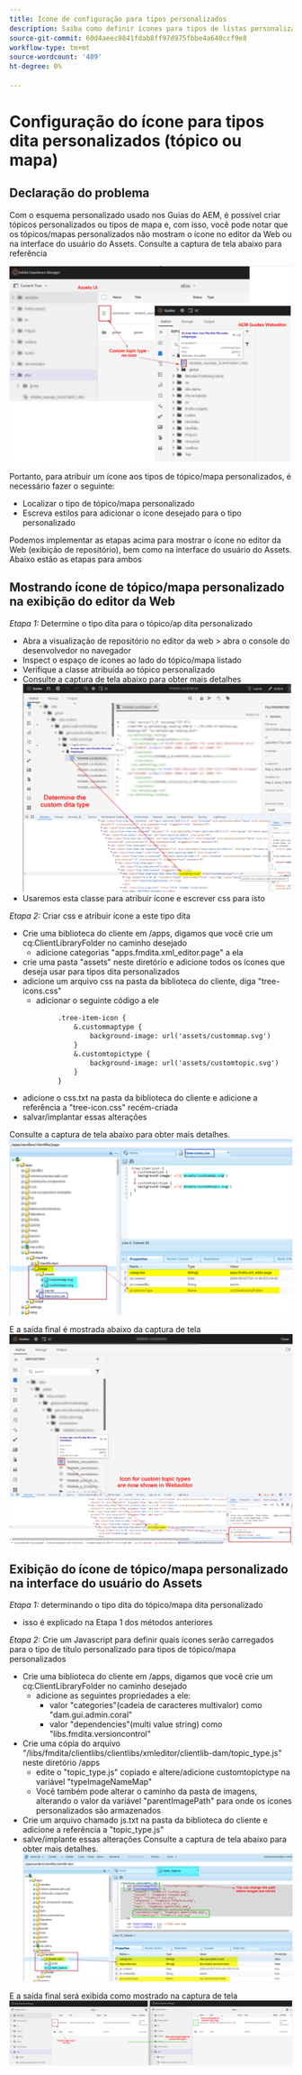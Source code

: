 ```yaml
---
title: Ícone de configuração para tipos personalizados
description: Saiba como definir ícones para tipos de listas personalizadas para mostrar seus ícones em diferentes interfaces do usuário no AEM
source-git-commit: 60d4aeec9841fdab8ff97d975fbbe4a640ccf9e8
workflow-type: tm+mt
source-wordcount: '489'
ht-degree: 0%

---
```


# Configuração do ícone para tipos dita personalizados (tópico ou mapa)


## Declaração do problema

Com o esquema personalizado usado nos Guias do AEM, é possível criar tópicos personalizados ou tipos de mapa e, com isso, você pode notar que os tópicos/mapas personalizados não mostram o ícone no editor da Web ou na interface do usuário do Assets. Consulte a captura de tela abaixo para referência

![captura de tela para referência](../assets/authoring/custom-ditatype-icon-notshown.png)


Portanto, para atribuir um ícone aos tipos de tópico/mapa personalizados, é necessário fazer o seguinte:
- Localizar o tipo de tópico/mapa personalizado
- Escreva estilos para adicionar o ícone desejado para o tipo personalizado


Podemos implementar as etapas acima para mostrar o ícone no editor da Web (exibição de repositório), bem como na interface do usuário do Assets. Abaixo estão as etapas para ambos


## Mostrando ícone de tópico/mapa personalizado na exibição do editor da Web

_Etapa 1:_ Determine o tipo dita para o tópico/ap dita personalizado
- Abra a visualização de repositório no editor da web > abra o console do desenvolvedor no navegador
- Inspect o espaço de ícones ao lado do tópico/mapa listado
- Verifique a classe atribuída ao tópico personalizado
- Consulte a captura de tela abaixo para obter mais detalhes ![Ver a captura de tela](../assets/authoring/custom-ditatype-icon-knowditatype.png)
- Usaremos esta classe para atribuir ícone e escrever css para isto

_Etapa 2:_ Criar css e atribuir ícone a este tipo dita
- Crie uma biblioteca do cliente em /apps, digamos que você crie um cq:ClientLibraryFolder no caminho desejado
   - adicione categorias &quot;apps.fmdita.xml_editor.page&quot; a ela
- crie uma pasta &quot;assets&quot; neste diretório e adicione todos os ícones que deseja usar para tipos dita personalizados
- adicione um arquivo css na pasta da biblioteca do cliente, diga &quot;tree-icons.css&quot;
   - adicionar o seguinte código a ele

```
            .tree-item-icon {
                &.custommaptype {
                    background-image: url('assets/custommap.svg')
                }
                &.customtopictype {
                    background-image: url('assets/customtopic.svg')
                }
            }
```

- adicione o css.txt na pasta da biblioteca do cliente e adicione a referência a &quot;tree-icon.css&quot; recém-criada
- salvar/implantar essas alterações

Consulte a captura de tela abaixo para obter mais detalhes.
![Consultar captura de tela](../assets/authoring/custom-ditatype-icon-define-webeditor-styles.png)

E a saída final é mostrada abaixo da captura de tela
![mostrado na captura de tela](../assets/authoring/custom-ditatype-icon-webeditor-showstyles.png)


## Exibição do ícone de tópico/mapa personalizado na interface do usuário do Assets

_Etapa 1:_ determinando o tipo dita do tópico/mapa dita personalizado
- isso é explicado na Etapa 1 dos métodos anteriores

_Etapa 2:_ Crie um Javascript para definir quais ícones serão carregados para o tipo de título personalizado para tipos de tópico/mapa personalizados
- Crie uma biblioteca do cliente em /apps, digamos que você crie um cq:ClientLibraryFolder no caminho desejado
   - adicione as seguintes propriedades a ele:
      - valor &quot;categories&quot;(cadeia de caracteres multivalor) como &quot;dam.gui.admin.coral&quot;
      - valor &quot;dependencies&quot;(multi value string) como &quot;libs.fmdita.versioncontrol&quot;
- Crie uma cópia do arquivo &quot;/libs/fmdita/clientlibs/clientlibs/xmleditor/clientlib-dam/topic_type.js&quot; neste diretório /apps
   - edite o &quot;topic_type.js&quot; copiado e altere/adicione customtopictype na variável &quot;typeImageNameMap&quot;
   - Você também pode alterar o caminho da pasta de imagens, alterando o valor da variável &quot;parentImagePath&quot; para onde os ícones personalizados são armazenados
- Crie um arquivo chamado js.txt na pasta da biblioteca do cliente e adicione a referência a &quot;topic_type.js&quot;
- salve/implante essas alterações Consulte a captura de tela abaixo para obter mais detalhes.
  ![Consultar captura de tela](../assets/authoring/custom-ditatype-icon-define-assetsui-styles.png)

E a saída final será exibida como mostrado na captura de tela ![mostrado na captura de tela](../assets/authoring/custom-ditatype-icon-assetsui-showstyles.png)